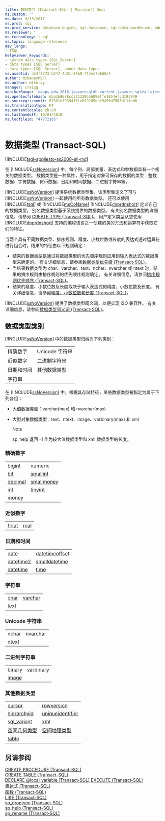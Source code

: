 ```yaml
---
title: 数据类型 (Transact-SQL) | Microsoft Docs
ms.custom: ''
ms.date: 9/13/2017
ms.prod: sql
ms.prod_service: database-engine, sql-database, sql-data-warehouse, pdw
ms.reviewer: ''
ms.technology: t-sql
ms.topic: language-reference
dev_langs:
- TSQL
helpviewer_keywords:
- system data types [SQL Server]
- data types [SQL Server]
- data types [SQL Server], about data types
ms.assetid: a54f7373-b247-4d61-8fb8-7f2ec7a8d0a4
author: MikeRayMSFT
ms.author: mikeray
manager: craigg
monikerRange: '>=aps-pdw-2016||=azuresqldb-current||=azure-sqldw-latest||>=sql-server-2016||=sqlallproducts-allversions||>=sql-server-linux-2017||=azuresqldb-mi-current'
ms.openlocfilehash: 6ba3b9678cc511339bb6890ffe1854efcd193949
ms.sourcegitcommit: 61381ef939415fe019285def9450d7583df1fed0
ms.translationtype: HT
ms.contentlocale: zh-CN
ms.lasthandoff: 10/01/2018
ms.locfileid: "47772105"
---
```

# <a name="data-types-transact-sql"></a>数据类型 (Transact-SQL)
[!INCLUDE[tsql-appliesto-ss2008-all-md](../../includes/tsql-appliesto-ss2008-all-md.md)]

在 [!INCLUDE[ssNoVersion](../../includes/ssnoversion-md.md)] 中，每个列、局部变量、表达式和参数都具有一个相关的数据类型。 数据类型是一种属性，用于指定对象可保存的数据的类型：整数数据、字符数据、货币数据、日期和时间数据、二进制字符串等。
  
[!INCLUDE[ssNoVersion](../../includes/ssnoversion-md.md)] 提供系统数据类型集，该类型集定义了可与 [!INCLUDE[ssNoVersion](../../includes/ssnoversion-md.md)] 一起使用的所有数据类型。 还可以使用 [!INCLUDE[tsql](../../includes/tsql-md.md)] 或 [!INCLUDE[msCoName](../../includes/msconame-md.md)] [!INCLUDE[dnprdnshort](../../includes/dnprdnshort-md.md)] 定义自己的数据类型。 别名数据类型基于系统提供的数据类型。 有关别名数据类型的详细信息，请参阅 [CREATE TYPE (Transact-SQL)](../../t-sql/statements/create-type-transact-sql.md)。 用户定义类型从您使用 [!INCLUDE[dnprdnshort](../../includes/dnprdnshort-md.md)] 支持的编程语言之一创建的类的方法和运算符中获取它们的特征。
  
当两个具有不同数据类型、排序规则、精度、小数位数或长度的表达式通过运算符进行组合时，结果的特征由以下规则确定：
-   结果的数据类型是通过将数据类型的优先顺序规则应用到输入表达式的数据类型来确定的。 有关详细信息，请参阅[数据类型优先级 (Transact-SQL)](../../t-sql/data-types/data-type-precedence-transact-sql.md)。  
-   当结果数据类型为 char、varchar、text、nchar、nvarchar 或 ntext 时，结果的排序规则由排序规则的优先顺序规则确定。 有关详细信息，请参阅[排序规则优先顺序 (Transact-SQL)](../../t-sql/statements/collation-precedence-transact-sql.md)。  
-   结果的精度、小数位数及长度取决于输入表达式的精度、小数位数及长度。 有关详细信息，请参阅[精度、小数位数和长度 (Transact-SQL)](../../t-sql/data-types/precision-scale-and-length-transact-sql.md)。  
  
[!INCLUDE[ssNoVersion](../../includes/ssnoversion-md.md)] 提供了数据类型同义词，以便实现 ISO 兼容性。 有关详细信息，请参阅[数据类型同义词 (Transact-SQL)](../../t-sql/data-types/data-type-synonyms-transact-sql.md)。
  
## <a name="data-type-categories"></a>数据类型类别
[!INCLUDE[ssNoVersion](../../includes/ssnoversion-md.md)] 中的数据类型归纳为下列类别：
  
|||  
|-|-|  
|精确数字|Unicode 字符串|  
|近似数字|二进制字符串|  
|日期和时间|其他数据类型|  
|字符串||  
  
在 [!INCLUDE[ssNoVersion](../../includes/ssnoversion-md.md)] 中，根据其存储特征，某些数据类型被指定为属于下列各组：
-   大值数据类型：varchar(max) 和 nvarchar(max)  
-   大型对象数据类型：text、ntext、image、varbinary(max) 和 xml  
  
    > [!NOTE]  
    >  sp_help 返回 -1 作为较大值数据类型和 xml 数据类型的长度。  
  
### <a name="exact-numerics"></a>精确数字
  
|||  
|-|-|  
|[bigint](../../t-sql/data-types/int-bigint-smallint-and-tinyint-transact-sql.md)|[numeric](../../t-sql/data-types/decimal-and-numeric-transact-sql.md)|  
|[bit](../../t-sql/data-types/bit-transact-sql.md)|[smallint](../../t-sql/data-types/int-bigint-smallint-and-tinyint-transact-sql.md)|  
|[decimal](../../t-sql/data-types/decimal-and-numeric-transact-sql.md)|[smallmoney](../../t-sql/data-types/money-and-smallmoney-transact-sql.md)|  
|[int](../../t-sql/data-types/int-bigint-smallint-and-tinyint-transact-sql.md)|[tinyint](../../t-sql/data-types/int-bigint-smallint-and-tinyint-transact-sql.md)|  
|[money](../../t-sql/data-types/money-and-smallmoney-transact-sql.md)||  
  
### <a name="approximate-numerics"></a>近似数字
  
|||  
|-|-|  
|[float](../../t-sql/data-types/float-and-real-transact-sql.md)|[real](../../t-sql/data-types/float-and-real-transact-sql.md)|  
  
### <a name="date-and-time"></a>日期和时间
  
|||  
|-|-|  
|[date](../../t-sql/data-types/date-transact-sql.md)|[datetimeoffset](../../t-sql/data-types/datetimeoffset-transact-sql.md)|  
|[datetime2](../../t-sql/data-types/datetime2-transact-sql.md)|[smalldatetime](../../t-sql/data-types/smalldatetime-transact-sql.md)|  
|[datetime](../../t-sql/data-types/datetime-transact-sql.md)|[time](../../t-sql/data-types/time-transact-sql.md)|  
  
### <a name="character-strings"></a>字符串
  
|||  
|-|-|  
|[char](../../t-sql/data-types/char-and-varchar-transact-sql.md)|[varchar](../../t-sql/data-types/char-and-varchar-transact-sql.md)|  
|[text](../../t-sql/data-types/ntext-text-and-image-transact-sql.md)||  
  
### <a name="unicode-character-strings"></a>Unicode 字符串
  
|||  
|-|-|  
|[nchar](../../t-sql/data-types/nchar-and-nvarchar-transact-sql.md)|[nvarchar](../../t-sql/data-types/nchar-and-nvarchar-transact-sql.md)|  
|[ntext](../../t-sql/data-types/ntext-text-and-image-transact-sql.md)||  
  
### <a name="binary-strings"></a>二进制字符串
  
|||  
|-|-|  
|[binary](../../t-sql/data-types/binary-and-varbinary-transact-sql.md)|[varbinary](../../t-sql/data-types/binary-and-varbinary-transact-sql.md)|  
|[image](../../t-sql/data-types/ntext-text-and-image-transact-sql.md)||  
  
### <a name="other-data-types"></a>其他数据类型
  
|||  
|-|-|  
|[cursor](../../t-sql/data-types/cursor-transact-sql.md)|[rowversion](../../t-sql/data-types/rowversion-transact-sql.md)|  
|[hierarchyid](../../t-sql/data-types/hierarchyid-data-type-method-reference.md)|[uniqueidentifier](../../t-sql/data-types/uniqueidentifier-transact-sql.md)|  
|[sql_variant](../../t-sql/data-types/sql-variant-transact-sql.md)|[xml](../../t-sql/xml/xml-transact-sql.md)|  
|[空间几何类型](../../t-sql/spatial-geometry/spatial-types-geometry-transact-sql.md) |[空间地理类型](../../t-sql/spatial-geography/spatial-types-geography.md)|  
|[table](../../t-sql/data-types/table-transact-sql.md) | |
  
## <a name="see-also"></a>另请参阅
[CREATE PROCEDURE (Transact-SQL)](../../t-sql/statements/create-procedure-transact-sql.md)  
[CREATE TABLE (Transact-SQL)](../../t-sql/statements/create-table-transact-sql.md)  
[DECLARE @local_variable (Transact-SQL)](../../t-sql/language-elements/declare-local-variable-transact-sql.md)
[EXECUTE (Transact-SQL)](../../t-sql/language-elements/execute-transact-sql.md)  
[表达式 (Transact-SQL)](../../t-sql/language-elements/expressions-transact-sql.md)  
[函数 (Transact-SQL)](../../t-sql/functions/functions.md)  
[LIKE (Transact-SQL)](../../t-sql/language-elements/like-transact-sql.md)  
[sp_droptype (Transact-SQL)](../../relational-databases/system-stored-procedures/sp-droptype-transact-sql.md)  
[sp_help (Transact-SQL)](../../relational-databases/system-stored-procedures/sp-help-transact-sql.md)  
[sp_rename (Transact-SQL)](../../relational-databases/system-stored-procedures/sp-rename-transact-sql.md)
  
  
